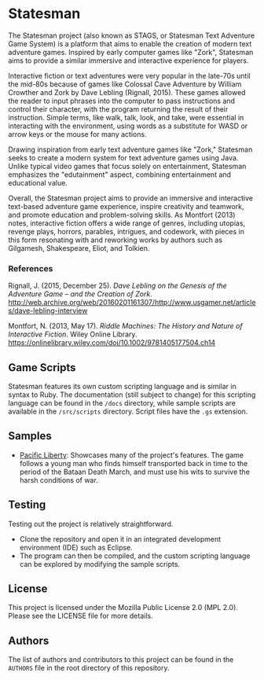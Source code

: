 # Statesman

The Statesman project (also known as STAGS, or Statesman Text Adventure Game System) is a platform that aims to enable the creation of modern text adventure games. Inspired by early computer games like "Zork", Statesman aims to provide a similar immersive and interactive experience for players.

Interactive fiction or text adventures were very popular in the late-70s until the mid-80s because of games like Colossal Cave Adventure by William Crowther and Zork by Dave Lebling (Rignall, 2015). These games allowed the reader to input phrases into the computer to pass instructions and control their character, with the program returning the result of their instruction. Simple terms, like walk, talk, look, and take, were essential in interacting with the environment, using words as a substitute for WASD or arrow keys or the mouse for many actions.

Drawing inspiration from early text adventure games like "Zork," Statesman seeks to create a modern system for text adventure games using Java. Unlike typical video games that focus solely on entertainment, Statesman emphasizes the "edutainment" aspect, combining entertainment and educational value.

Overall, the Statesman project aims to provide an immersive and interactive text-based adventure game experience, inspire creativity and teamwork, and promote education and problem-solving skills. As Montfort (2013) notes, interactive fiction offers a wide range of genres, including utopias, revenge plays, horrors, parables, intrigues, and codework, with pieces in this form resonating with and reworking works by authors such as Gilgamesh, Shakespeare, Eliot, and Tolkien.

### References
Rignall, J. (2015, December 25). *Dave Lebling on the Genesis of the Adventure Game – and the Creation of Zork*. <http://web.archive.org/web/20160201161307/http://www.usgamer.net/articles/dave-lebling-interview>

Montfort, N. (2013, May 17). *Riddle Machines: The History and Nature of Interactive Fiction*. Wiley Online Library. https://onlinelibrary.wiley.com/doi/10.1002/9781405177504.ch14

## Game Scripts
Statesman features its own custom scripting language and is similar in syntax to Ruby. The documentation (still subject to change) for this scripting language can be found in the `/docs` directory, while sample scripts are available in the `/src/scripts` directory. Script files have the `.gs` extension.

## Samples
- [Pacific Liberty](https://github.com/Lupalop/PacificLiberty): Showcases many of the project's features. The game follows a young man who finds himself transported back in time to the period of the Bataan Death March, and must use his wits to survive the harsh conditions of war.

## Testing
Testing out the project is relatively straightforward.
- Clone the repository and open it in an integrated development environment (IDE) such as Eclipse.
- The program can then be compiled, and the custom scripting language can be explored by modifying the sample scripts.

## License
This project is licensed under the Mozilla Public License 2.0 (MPL 2.0). Please see the LICENSE file for more details.

## Authors
The list of authors and contributors to this project can be found in the `AUTHORS` file in the root directory of this repository.
